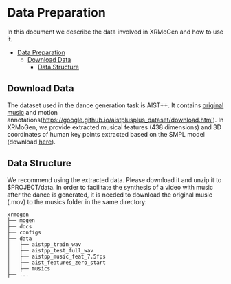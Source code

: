 # Data Preparation

In this document we describe the data involved in XRMoGen and how to use it.

<!-- TOC -->

- [Data Preparation](#data-preparation)
  - [Download Data](#download-data)
      - [Data Structure](#data-structure)


<!-- TOC -->

## Download Data

The dataset used in the dance generation task is AIST++. It contains [original music](https://aistdancedb.ongaaccel.jp/database_download/) and motion annotations(https://google.github.io/aistplusplus_dataset/download.html). In XRMoGen, we provide extracted musical features (438 dimensions) and 3D coordinates of human key points extracted based on the SMPL model (download [here](https://openxrlab-share.oss-cn-hongkong.aliyuncs.com/xrmogen/data.zip)).


## Data Structure
We recommend using the extracted data. Please download it and unzip it to $PROJECT/data. In order to facilitate the synthesis of a video with music after the dance is generated, it is needed to download the original music (.mov) to the musics folder in the same directory:


```
xrmogen
├── mogen
├── docs
├── configs
├── data
│   ├── aistpp_train_wav
│   ├── aistpp_test_full_wav
│   ├── aistpp_music_feat_7.5fps
│   ├── aist_features_zero_start
│   ├── musics
├── ...
```



